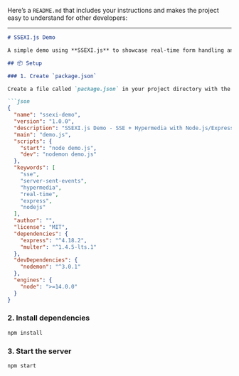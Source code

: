 Here’s a `README.md` that includes your instructions and makes the project easy to understand for other developers:

---

````markdown
# SSEXI.js Demo

A simple demo using **SSEXI.js** to showcase real-time form handling and Server-Sent Events (SSE) in a Node.js + Express environment.

## 📦 Setup

### 1. Create `package.json`

Create a file called `package.json` in your project directory with the following content:

```json
{
  "name": "ssexi-demo",
  "version": "1.0.0",
  "description": "SSEXI.js Demo - SSE + Hypermedia with Node.js/Express",
  "main": "demo.js",
  "scripts": {
    "start": "node demo.js",
    "dev": "nodemon demo.js"
  },
  "keywords": [
    "sse",
    "server-sent-events",
    "hypermedia",
    "real-time",
    "express",
    "nodejs"
  ],
  "author": "",
  "license": "MIT",
  "dependencies": {
    "express": "^4.18.2",
    "multer": "^1.4.5-lts.1"
  },
  "devDependencies": {
    "nodemon": "^3.0.1"
  },
  "engines": {
    "node": ">=14.0.0"
  }
}
````

### 2. Install dependencies

```bash
npm install
```

### 3. Start the server

```bash
npm start
```

